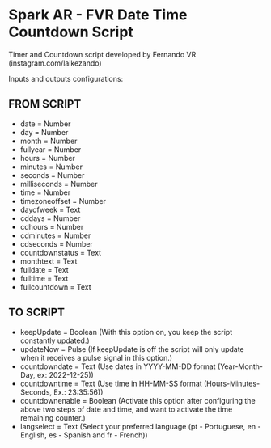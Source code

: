 # Spark AR - FVR Date Time Countdown Script
Timer and Countdown script developed by Fernando VR (instagram.com/laikezando)

Inputs and outputs configurations:

## FROM SCRIPT ##
* date = Number
* day = Number
* month = Number
* fullyear = Number
* hours = Number
* minutes = Number
* seconds = Number
* milliseconds = Number
* time = Number
* timezoneoffset = Number
* dayofweek = Text
* cddays = Number
* cdhours = Number
* cdminutes = Number
* cdseconds = Number
* countdownstatus = Text
* monthtext = Text
* fulldate = Text
* fulltime = Text
* fullcountdown = Text

## TO SCRIPT ##
* keepUpdate = Boolean (With this option on, you keep the script constantly updated.)
* updateNow = Pulse (If keepUpdate is off the script will only update when it receives a pulse signal in this option.)
* countdowndate = Text (Use dates in YYYY-MM-DD format (Year-Month-Day, ex: 2022-12-25))
* countdowntime = Text (Use time in HH-MM-SS format (Hours-Minutes-Seconds, Ex.: 23:35:56))
* countdownenable = Boolean (Activate this option after configuring the above two steps of date and time, and want to activate the time remaining counter.)
* langselect = Text (Select your preferred language (pt - Portuguese, en - English, es - Spanish and fr - French))
